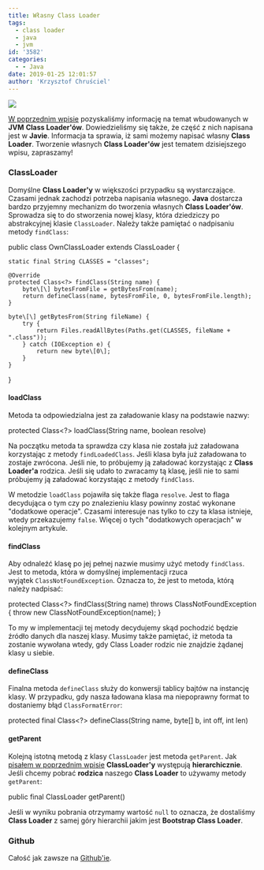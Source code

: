```yaml
---
title: Własny Class Loader
tags:
  - class loader
  - java
  - jvm
id: '3582'
categories:
  - - Java
date: 2019-01-25 12:01:57
author: 'Krzysztof Chruściel'
---
```


![](https://codecouple.pl/wp-content/uploads/2017/02/java-logo.png)

[W poprzednim wpisie](https://codecouple.pl/2019/01/18/class-loader-w-javie/) pozyskaliśmy informację na temat wbudowanych w **JVM** **Class Loader'ów**. Dowiedzieliśmy się także, że część z nich napisana jest w **Javie**. Informacja ta sprawia, iż sami możemy napisać własny **Class Loader**. Tworzenie własnych **Class Loader'ów** jest tematem dzisiejszego wpisu, zapraszamy!
<!-- more -->
### ClassLoader

Domyślne **Class Loader'y** w większości przypadku są wystarczające. Czasami jednak zachodzi potrzeba napisania własnego. **Java** dostarcza bardzo przyjemny mechanizm do tworzenia własnych **Class Loader'ów**.  Sprowadza się to do stworzenia nowej klasy, która dziedziczy po abstrakcyjnej klasie `ClassLoader`. Należy także pamiętać o nadpisaniu metody `findClass`:

public class OwnClassLoader extends ClassLoader {

    static final String CLASSES = "classes";

    @Override
    protected Class<?> findClass(String name) {
        byte\[\] bytesFromFile = getBytesFrom(name);
        return defineClass(name, bytesFromFile, 0, bytesFromFile.length);
    }

    byte\[\] getBytesFrom(String fileName) {
        try {
            return Files.readAllBytes(Paths.get(CLASSES, fileName + ".class"));
        } catch (IOException e) {
            return new byte\[0\];
        }
    }
}

#### loadClass

Metoda ta odpowiedzialna jest za załadowanie klasy na podstawie nazwy:

protected Class<?> loadClass(String name, boolean resolve)

Na początku metoda ta sprawdza czy klasa nie została już załadowana korzystając z metody `findLoadedClass`. Jeśli klasa była już załadowana to zostaje zwrócona. Jeśli nie, to próbujemy ją załadować korzystając z **Class Loader'a** rodzica. Jeśli się udało to zwracamy tą klasę, jeśli nie to sami próbujemy ją załadować korzystając z metody `findClass`.

W metodzie `loadClass` pojawiła się także flaga `resolve`. Jest to flaga decydująca o tym czy po znalezieniu klasy powinny zostać wykonane "dodatkowe operacje". Czasami interesuje nas tylko to czy ta klasa istnieje, wtedy przekazujemy `false`. Więcej o tych "dodatkowych operacjach" w kolejnym artykule.

#### findClass

Aby odnaleźć klasę po jej pełnej nazwie musimy użyć metody `findClass`. Jest to metoda, która w domyślnej implementacji rzuca wyjątek `ClassNotFoundException`. Oznacza to, że jest to metoda, którą należy nadpisać:

protected Class<?> findClass(String name) throws ClassNotFoundException {
    throw new ClassNotFoundException(name);
}

To my w implementacji tej metody decydujemy skąd pochodzić będzie źródło danych dla naszej klasy. Musimy także pamiętać, iż metoda ta zostanie wywołana wtedy, gdy Class Loader rodzic nie znajdzie żądanej klasy u siebie.

#### defineClass

Finalna metoda `defineClass` służy do konwersji tablicy bajtów na instancję klasy. W przypadku, gdy nasza ładowana klasa ma niepoprawny format to dostaniemy błąd `ClassFormatError`:

protected final Class<?> defineClass(String name, byte\[\] b, int off, int len)

#### getParent

Kolejną istotną metodą z klasy `ClassLoader` jest metoda `getParent`. Jak [pisałem w poprzednim wpisie](https://codecouple.pl/2019/01/18/class-loader-w-javie/) **ClassLoader'y** występują **hierarchicznie**. Jeśli chcemy pobrać **rodzica** naszego **Class Loader** to używamy metody `getParent`:

public final ClassLoader getParent()

Jeśli w wyniku pobrania otrzymamy wartość `null` to oznacza, że dostaliśmy **Class Loader** z samej góry hierarchii jakim jest **Bootstrap Class Loader**.

### Github

Całość jak zawsze na [Github'ie](https://github.com/kchrusciel/CodeCouple/tree/master/ClassLoader).